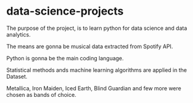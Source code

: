 # data-science-projects


The purpose of the project, is to learn python for data science and data analytics.

The means are gonna be musical data extracted from Spotify API.

Python is gonna be the main coding language.

Statistical methods ands machine learning algorithms are applied in the Dataset.

Metallica, Iron Maiden, Iced Earth, Blind Guardian and few more were chosen as bands of choice.
